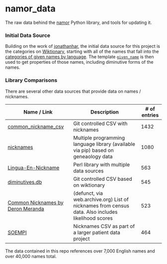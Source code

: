 # namor_data
The raw data behind the [namor](https://github.com/DLu/namor/) Python library, and tools for updating it.

### Initial Data Source
Building on the work of [jonathanhar](https://github.com/jonathanhar/diminutives.db),
the initial data source for this project is the categories on [Wiktionary](https://en.wiktionary.org),
starting with all of the names that fall into the [categories of given names by language](https://en.wiktionary.org/wiki/Category:Given_names_by_language).
The template [`given_name`](https://en.wiktionary.org/wiki/Template:given_name) is then used to get properties of those names, including diminutive forms of the names.

### Library Comparisons
There are several other data sources that provide data on names / nicknames.

| Name / Link | Description | # of entries |
|-------------|-------------|--------------|
| [common_nickname_csv](https://github.com/onyxrev/common_nickname_csv/blob/master/nicknames.csv) | Git controlled CSV with nicknames | 1432
| [nicknames](https://github.com/carltonnorthern/nicknames) | Multiple programming language library (available via pip) based on geneaology data | 1080 |
| [Lingua-En-Nickname](https://github.com/brianary/Lingua-EN-Nickname/blob/main/nicknames.txt) | Perl library with multiple data sources | 563 |
| [diminutives.db](https://github.com/jonathanhar/diminutives.db/blob/master/male_diminutives.csv) | Git controlled CSV based on wiktionary | 545 |
| [Common Nicknames by Deron Meranda](https://web.archive.org/web/20181022154748/https://deron.meranda.us/data/nicknames.txt) | (defunct, via web.archive.org) List of nicknames from census data. Also includes likelihood scores | 523
| [SOEMPI](https://github.com/MrCsabaToth/SOEMPI/blob/master/openempi/conf/name_to_nick.csv) | Nicknames CSV as part of a larger patient data project | 464 |

The data contained in this repo references over 7,000 English names and over 40,000 names total.
